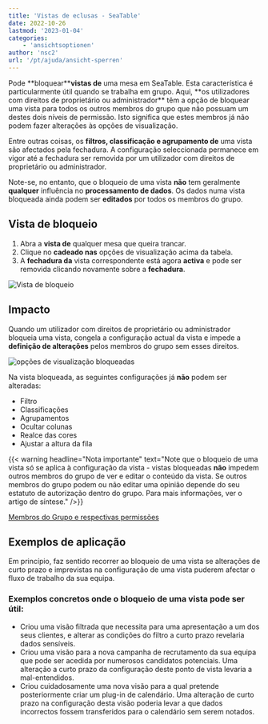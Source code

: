 ```yaml
---
title: 'Vistas de eclusas - SeaTable'
date: 2022-10-26
lastmod: '2023-01-04'
categories:
    - 'ansichtsoptionen'
author: 'nsc2'
url: '/pt/ajuda/ansicht-sperren'
---
```


Pode **bloquear\*\***vistas de** uma mesa em SeaTable. Esta característica é particularmente útil quando se trabalha em grupo. Aqui, **os utilizadores com direitos de proprietário ou administrador\*\* têm a opção de bloquear uma vista para todos os outros membros do grupo que não possuam um destes dois níveis de permissão. Isto significa que estes membros já não podem fazer alterações às opções de visualização.

Entre outras coisas, os **filtros, classificação e agrupamento de** uma vista são afectados pela fechadura. A configuração seleccionada permanece em vigor até a fechadura ser removida por um utilizador com direitos de proprietário ou administrador.

Note-se, no entanto, que o bloqueio de uma vista **não** tem geralmente **qualquer** influência no **processamento de dados**. Os dados numa vista bloqueada ainda podem ser **editados** por todos os membros do grupo.

## Vista de bloqueio

1. Abra a **vista de** qualquer mesa que queira trancar.
2. Clique no **cadeado nas** opções de visualização acima da tabela.
3. A **fechadura da** vista correspondente está agora **activa** e pode ser removida clicando novamente sobre a **fechadura**.

![Vista de bloqueio](https://seatable.io/wp-content/uploads/2022/10/Bildschirmfoto-2022-10-28-um-15.22.16.png)

## Impacto

Quando um utilizador com direitos de proprietário ou administrador bloqueia uma vista, congela a configuração actual da vista e impede a **definição de alterações** pelos membros do grupo sem esses direitos.

![opções de visualização bloqueadas](https://seatable.io/wp-content/uploads/2022/10/locked-view.png)

Na vista bloqueada, as seguintes configurações já **não** podem ser alteradas:

- Filtro
- Classificações
- Agrupamentos
- Ocultar colunas
- Realce das cores
- Ajustar a altura da fila

{{< warning  headline="Nota importante"  text="Note que o bloqueio de uma vista só se aplica à configuração da vista - vistas bloqueadas **não** impedem outros membros do grupo de ver e editar o conteúdo da vista. Se outros membros do grupo podem ou não editar uma opinião depende do seu estatuto de autorização dentro do grupo. Para mais informações, ver o artigo de síntese." />}}

[Membros do Grupo e respectivas permissões](https://seatable.io/pt/docs/gruppenmitglieder-und-berechtigungen/gruppenmitglieder-und-ihre-berechtigungen/)

## Exemplos de aplicação

Em princípio, faz sentido recorrer ao bloqueio de uma vista se alterações de curto prazo e imprevistas na configuração de uma vista puderem afectar o fluxo de trabalho da sua equipa.

### Exemplos concretos onde o bloqueio de uma vista pode ser útil:

- Criou uma visão filtrada que necessita para uma apresentação a um dos seus clientes, e alterar as condições do filtro a curto prazo revelaria dados sensíveis.
- Criou uma visão para a nova campanha de recrutamento da sua equipa que pode ser acedida por numerosos candidatos potenciais. Uma alteração a curto prazo da configuração deste ponto de vista levaria a mal-entendidos.
- Criou cuidadosamente uma nova visão para a qual pretende posteriormente criar um plug-in de calendário. Uma alteração de curto prazo na configuração desta visão poderia levar a que dados incorrectos fossem transferidos para o calendário sem serem notados.
